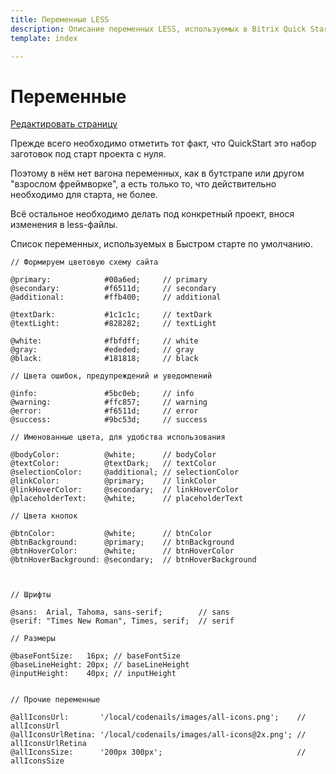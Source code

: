 ```yaml
---
title: Переменные LESS  
description: Описание переменных LESS, используемых в Bitrix Quick Start
template: index

---
```


# Переменные
<a href="https://github.com/pafnuty/bqs-site/blob/dev/content/documentation/less/variables.md" class="btn btn-mini" target="_blank">Редактировать страницу</a>

<div class="alert alert-error mt20">
	<p>Прежде всего необходимо отметить тот факт, что QuickStart это набор заготовок под старт проекта с нуля.</p>
	<p>Поэтому в нём нет вагона переменных, как в бутстрапе или другом "взрослом фреймворке", а есть только то, что действительно необходимо для старта, не более.</p>
	<p>Всё остальное необходимо делать под конкретный проект, внося изменения в less-файлы.</p>
</div>

Список переменных, используемых в Быстром старте по умолчанию.

```less
// Формируем цветовую схему сайта

@primary:            #00a6ed;     // primary
@secondary:          #f6511d;     // secondary
@additional:         #ffb400;     // additional

@textDark:           #1c1c1c;     // textDark
@textLight:          #828282;     // textLight		

@white:              #fbfdff;     // white
@gray:               #ededed;     // gray
@black:              #181818;     // black

// Цвета ошибок, предупреждений и уведомлений

@info:               #5bc0eb;     // info
@warning:            #ffc857;     // warning
@error:              #f6511d;     // error
@success:            #9bc53d;     // success

// Именованные цвета, для удобства использования

@bodyColor:          @white;      // bodyColor
@textColor:          @textDark;   // textColor
@selectionColor:     @additional; // selectionColor
@linkColor:          @primary;    // linkColor
@linkHoverColor:     @secondary;  // linkHoverColor
@placeholderText:    @white;      // placeholderText

// Цвета кнопок

@btnColor:           @white;      // btnColor
@btnBackground:      @primary;    // btnBackground
@btnHoverColor:      @white;      // btnHoverColor
@btnHoverBackground: @secondary;  // btnHoverBackground



// Шрифты

@sans:  Arial, Tahoma, sans-serif;        // sans
@serif: "Times New Roman", Times, serif;  // serif

// Размеры

@baseFontSize:   16px; // baseFontSize
@baseLineHeight: 20px; // baseLineHeight
@inputHeight:    40px; // inputHeight


// Прочие переменные

@allIconsUrl:       '/local/codenails/images/all-icons.png';    // allIconsUrl
@allIconsUrlRetina: '/local/codenails/images/all-icons@2x.png'; // allIconsUrlRetina
@allIconsSize:      '200px 300px';                              // allIconsSize
```



